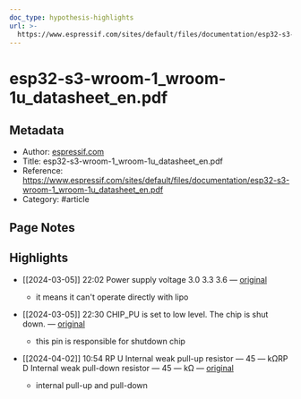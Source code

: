 ```yaml
---
doc_type: hypothesis-highlights
url: >-
  https://www.espressif.com/sites/default/files/documentation/esp32-s3-wroom-1_wroom-1u_datasheet_en.pdf
---
```


# esp32-s3-wroom-1_wroom-1u_datasheet_en.pdf

## Metadata
- Author: [espressif.com]()
- Title: esp32-s3-wroom-1_wroom-1u_datasheet_en.pdf
- Reference: https://www.espressif.com/sites/default/files/documentation/esp32-s3-wroom-1_wroom-1u_datasheet_en.pdf
- Category: #article

## Page Notes
## Highlights
- [[2024-03-05]] 22:02 Power supply voltage 3.0 3.3 3.6 — [original](https://hyp.is/nyEMjtszEe6plAOIPCwpzw/www.espressif.com/sites/default/files/documentation/esp32-s3-wroom-1_wroom-1u_datasheet_en.pdf)
    - it means it can't operate directly with lipo

- [[2024-03-05]] 22:30 CHIP_PU is set to low level. The chip is shut down. — [original](https://hyp.is/R82wPNs3Ee6_G9uCTcpuNQ/www.espressif.com/sites/default/files/documentation/esp32-s3-wroom-1_wroom-1u_datasheet_en.pdf)
    - this pin is responsible for shutdown chip

- [[2024-04-02]] 10:54 RP U Internal weak pull-up resistor — 45 — kΩRP D Internal weak pull-down resistor — 45 — kΩ — [original](https://hyp.is/rnS36PDOEe6gkvfZ_W0v6Q/www.espressif.com/sites/default/files/documentation/esp32-s3-wroom-1_wroom-1u_datasheet_en.pdf)
    - internal pull-up and pull-down



